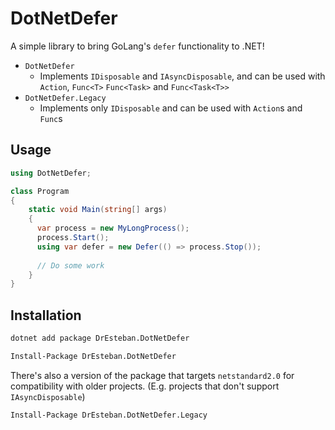# DotNetDefer
A simple library to bring GoLang's `defer` functionality to .NET!

* `DotNetDefer`
  * Implements `IDisposable` and `IAsyncDisposable`, and can be used with `Action`, `Func<T>` `Func<Task>` and `Func<Task<T>>`
* `DotNetDefer.Legacy`
  * Implements only `IDisposable` and can be used with `Action`s and `Func`s

## Usage
```csharp
using DotNetDefer;

class Program
{
    static void Main(string[] args)
    {
      var process = new MyLongProcess();
      process.Start();
      using var defer = new Defer(() => process.Stop());
  
      // Do some work
    }
}
```

## Installation
```bash
dotnet add package DrEsteban.DotNetDefer

Install-Package DrEsteban.DotNetDefer
```

There's also a version of the package that targets `netstandard2.0` for compatibility with older projects. (E.g. projects that don't support `IAsyncDisposable`)
```bash
Install-Package DrEsteban.DotNetDefer.Legacy
```